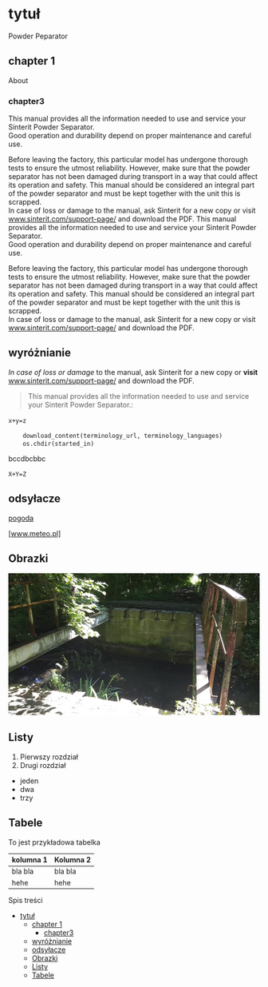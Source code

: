 # tytuł

Powder Peparator


## chapter 1
About


### chapter3

This manual provides all the information needed to use and service your Sinterit Powder Separator.  
Good operation and durability depend on proper maintenance and careful use.

Before leaving the factory, this particular model has undergone thorough tests to ensure the utmost reliability.  However, make sure that the powder separator has not been damaged during transport in a way that could affect its operation
and safety.  This manual should be considered an integral part of the powder separator and must be kept together with the unit this is scrapped.  
In case of loss or damage to the manual, ask Sinterit for a new copy or visit www.sinterit.com/support-page/
and download the PDF.
This manual provides all the information needed to use and service your Sinterit Powder Separator.  
Good operation and durability depend on proper maintenance and careful use.

Before leaving the factory, this particular model has undergone thorough tests to ensure the utmost reliability.  However, make sure that the powder separator has not been damaged during transport in a way that could affect its operation
and safety.  This manual should be considered an integral part of the powder separator and must be kept together with the unit this is scrapped.  
In case of loss or damage to the manual, ask Sinterit for a new copy or visit www.sinterit.com/support-page/ and download the PDF.


## wyróżnianie

*In case of loss or damage* to the manual, ask Sinterit for a new copy or **visit** www.sinterit.com/support-page/ and download the PDF.


> This manual provides all the information needed to use and service your Sinterit Powder Separator.:

`x+y=z`

```started_in = os.getcwd()
    download_content(terminology_url, terminology_languages)
    os.chdir(started_in)
```

bccdbcbbc
```
X+Y=Z
```

## odsyłacze

[pogoda](www.meteo.pl)

[www.meteo.pl]

## Obrazki

![](MicrosoftTeams-image.png)

## Listy

1. Pierwszy rozdział
2. Drugi rozdział

- jeden
- dwa
- trzy

## Tabele

To jest przykładowa tabelka

|kolumna 1|Kolumna 2|
|---------|---------|
|bla bla  |bla bla  |
|hehe     | hehe    |

Spis treści

- [tytuł](#tytuł)
  - [chapter 1](#chapter-1)
    - [chapter3](#chapter3)
  - [wyróżnianie](#wyróżnianie)
  - [odsyłacze](#odsyłacze)
  - [Obrazki](#obrazki)
  - [Listy](#listy)
  - [Tabele](#tabele)
    